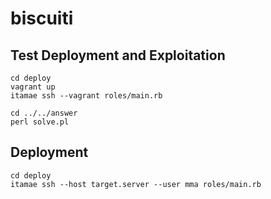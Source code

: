 biscuiti
========

Test Deployment and Exploitation
--------------------------------
```
cd deploy
vagrant up
itamae ssh --vagrant roles/main.rb

cd ../../answer
perl solve.pl
```

Deployment
----------
```
cd deploy
itamae ssh --host target.server --user mma roles/main.rb
```

